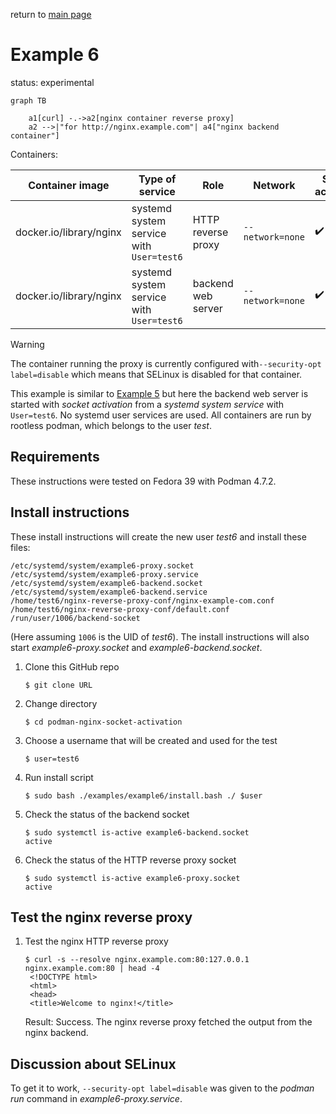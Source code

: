 return to [main page](../..)

# Example 6

status: experimental

``` mermaid
graph TB

    a1[curl] -.->a2[nginx container reverse proxy]
    a2 -->|"for http://nginx.example.com"| a4["nginx backend container"]
```

Containers:

| Container image | Type of service | Role | Network | Socket activation | SELinux |
| --              | --              | --   | --      | --                | --      |
| docker.io/library/nginx | systemd system service with `User=test6` | HTTP reverse proxy | `--network=none` | :heavy_check_mark: | disabled |
| docker.io/library/nginx | systemd system service with `User=test6` | backend web server | `--network=none` | :heavy_check_mark: | enabled |

> [!WARNING]  
> The container running the proxy is currently configured with`--security-opt label=disable` which means that SELinux is disabled for that container.

This example is similar to [Example 5](../example5) but here the backend web server is
started with _socket activation_ from a _systemd system service_ with `User=test6`.
No systemd user services are used.
All containers are run by rootless podman, which belongs to the user _test_.

## Requirements

These instructions were tested on Fedora 39 with Podman 4.7.2.

## Install instructions

These install instructions will create the new user _test6_ and install these files:

```
/etc/systemd/system/example6-proxy.socket
/etc/systemd/system/example6-proxy.service
/etc/systemd/system/example6-backend.socket
/etc/systemd/system/example6-backend.service
/home/test6/nginx-reverse-proxy-conf/nginx-example-com.conf
/home/test6/nginx-reverse-proxy-conf/default.conf
/run/user/1006/backend-socket
```
(Here assuming `1006` is the UID of _test6_).
The install instructions will also start _example6-proxy.socket_ and _example6-backend.socket_.

1. Clone this GitHub repo
   ```
   $ git clone URL
   ```
2. Change directory
   ```
   $ cd podman-nginx-socket-activation
   ```
3. Choose a username that will be created and used for the test
   ```
   $ user=test6
   ```
4. Run install script
   ```
   $ sudo bash ./examples/example6/install.bash ./ $user
   ```
5. Check the status of the backend socket
   ```
   $ sudo systemctl is-active example6-backend.socket
   active
   ```
6. Check the status of the HTTP reverse proxy socket
   ```
   $ sudo systemctl is-active example6-proxy.socket
   active
   ```

## Test the nginx reverse proxy

1. Test the nginx HTTP reverse proxy
   ```
   $ curl -s --resolve nginx.example.com:80:127.0.0.1 nginx.example.com:80 | head -4
    <!DOCTYPE html>
    <html>
    <head>
    <title>Welcome to nginx!</title>
   ```
   Result: Success. The nginx reverse proxy fetched the output from the nginx backend.

## Discussion about SELinux

To get it to work, `--security-opt label=disable` was given to the _podman run_ command in _example6-proxy.service_.
